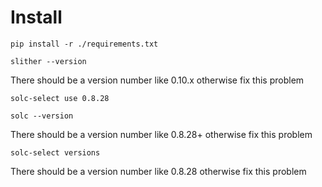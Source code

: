 # Install
```pip install -r ./requirements.txt```

```slither --version```

There should be a version number like 0.10.x otherwise fix this problem

```solc-select use 0.8.28```

```solc --version```

There should be a version number like 0.8.28+ otherwise fix this problem

```solc-select versions```

There should be a version number like 0.8.28 otherwise fix this problem